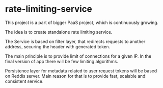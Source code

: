 # rate-limiting-service
This project is a part of bigger PaaS project, which is continuously growing. 


The idea is to create standalone rate limiting service. 

The Service is based on filter layer, that redirects requests to another address, securing the header with generated token.

The main principle is to provide limit of connections for a given IP. In the final version of app there will be few limiting algorithms. 

Persistence layer for metadata related to user request tokens will be based on Reddis server. Main reason for that is to provide fast, scalable and consistent service.

